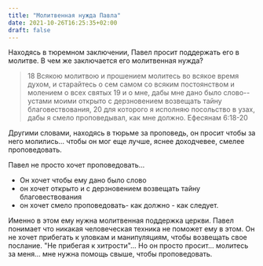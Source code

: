 ```yaml
---
title: "Молитвенная нужда Павла"
date: 2021-10-26T16:25:35+02:00
draft: false
---
```

 
Находясь в тюремном заключении, Павел просит поддержать его в молитве. В чем же заключается его молитвенная нужда? 


> 18 Всякою молитвою и прошением молитесь во всякое время духом, и старайтесь о сем самом со всяким постоянством и молением о всех святых
19 и о мне, дабы мне дано было слово--устами моими открыто с дерзновением возвещать тайну благовествования,
20 для которого я исполняю посольство в узах, дабы я смело проповедывал, как мне должно.
Ефесянам 6:18-20

Другими словами, находясь в тюрьме за проповедь, он просит чтобы за него молились... чтобы он мог еще лучше, яснее доходчевее, смелее проповедовать. 

Павел не просто хочет проповедовать...  
- Он хочет чтобы ему дано было слово
- он хочет открыто и с дерзновением возвещать тайну благовествования
- он хочет смело проповедовать- как должно - как следует. 

Именно в этом ему нужна молитвенная поддержка церкви. Павел понимает что никакая человеческая техника не поможет ему в этом. Он не хочет прибегать к уловкам и манипуляциям, чтобы возвещать свое послание.  "Не прибегая к хитрости"... Но он просто просит... молитесь за меня... мне нужна помощь свыше, чтобы проповедовать.